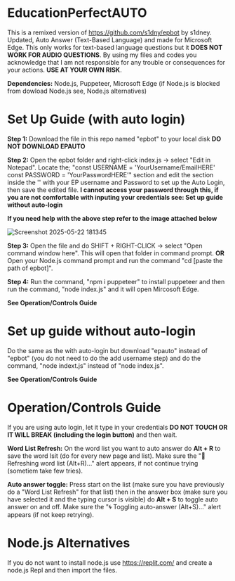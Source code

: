 # EducationPerfectAUTO
This is a remixed version of https://github.com/s1dny/epbot by s1dney. Updated, Auto Answer (Text-Based Language) and made for Microsoft Edge.
This only works for text-based language questions but it **DOES NOT WORK FOR AUDIO QUESTIONS**.
By using my files and codes you acknowledge that I am not responsible for any trouble or consequences for your actions. **USE AT YOUR OWN RISK**.

**Dependencies:** Node.js, Puppeteer, Microsoft Edge (if Node.js is blocked from dowload Node.js see, Node.js alternatives)

# Set Up Guide (with auto login)

**Step 1:** Download the file in this repo named "epbot" to your local disk **DO NOT DOWNLOAD EPAUTO**

**Step 2:** Open the epbot folder and right-click index.js -> select "Edit in Notepad". Locate the; "const USERNAME = 'YourUsername/EmailHERE'
const PASSWORD = 'YourPasswordHERE'" section and edit the section inside the '' with your EP username and Password to set up the Auto Login, 
then save the edited file. **I cannot access your password through this, if you are not comfortable with inputing your credentials see: Set up 
guide without auto-login**

**If you need help with the above step refer to the image attached below**

![Screenshot 2025-05-22 181345](https://github.com/user-attachments/assets/64c3c39d-3e8d-4196-a4cf-93caf122dd71)

**Step 3:** Open the file and do SHIFT + RIGHT-CLICK -> select "Open command window here". This will open that folder in command prompt. **OR**
Open your Node.js command prompt and run the command "cd [paste the path of epbot]".

**Step 4:** Run the command, "npm i puppeteer" to install puppeteer and then run the command, "node index.js" and it will open Mircosoft Edge.

**See Operation/Controls Guide**

# Set up guide without auto-login

Do the same as the with auto-login but download "epauto" instead of "epbot" (you do not need to do the add username step) and do the command,
"node indext.js" instead of "node index.js".

**See Operation/Controls Guide**

# Operation/Controls Guide

If you are using auto login, let it type in your credentials **DO NOT TOUCH OR IT WILL BREAK (including the login button)** and then wait.

**Word List Refresh:** On the word list you want to auto answer do **Alt + R** to save the word lsit (do for every new page and list). Make
sure the "🔁 Refreshing word list (Alt+R)..." alert appears, if not continue trying (sometiem take few tries).

**Auto answer toggle:** Press start on the list (make sure you have previously do a "Word List Refresh" for that list) then in the answer
box (make sure you have selected it and the typing cursor is visible) do **Alt + S** to toggle auto answer on and off. Make sure the
"🌀 Toggling auto-answer (Alt+S)..." alert appears (if not keep retrying).

# Node.js Alternatives
If you do not want to install node.js use https://replit.com/ and create a node.js Repl and then import the files.

